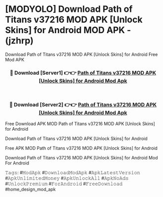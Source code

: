 # [MODYOLO] Download Path of Titans v37216 MOD APK [Unlock Skins] for Android MOD APK - (jzhrp)
Download Path of Titans v37216 MOD APK [Unlock Skins] for Android Free Mod APK

<div align="center">
<h3>🔴 Download [Server1] 👉👉 <a href="https://apk-comot.site?title=Path_of_Titans_v37216_MOD_APK_[Unlock_Skins]_for_Android">Path of Titans v37216 MOD APK [Unlock Skins] for Android Mod Apk</a></h3><br>

<h3>🔴 Download [Server2] 👉👉 <a href="https://apk-comot.site?title=Path_of_Titans_v37216_MOD_APK_[Unlock_Skins]_for_Android">Path of Titans v37216 MOD APK [Unlock Skins] for Android Mod Apk</a></h3>
</div>


Free Download APK MOD Path of Titans v37216 MOD APK [Unlock Skins] for Android

Download Path of Titans v37216 MOD APK [Unlock Skins] for Android 

Free APK MOD Path of Titans v37216 MOD APK [Unlock Skins] for Android 

Download Path of Titans v37216 MOD APK [Unlock Skins] for Android Mod For Android

𝚃𝚊𝚐𝚜: #𝙼𝚘𝚍𝙰𝚙𝚔 #𝙳𝚘𝚠𝚗𝚕𝚘𝚊𝚍𝙼𝚘𝚍𝙰𝚙𝚔 #𝙰𝚙𝚔𝙻𝚊𝚝𝚎𝚜𝚝𝚅𝚎𝚛𝚜𝚒𝚘𝚗 #𝙰𝚙𝚔𝚄𝚗𝚕𝚒𝚖𝚒𝚝𝚎𝚍𝙼𝚘𝚗𝚎𝚢 #𝙰𝚙𝚔𝚄𝚗𝚕𝚘𝚌𝚔𝙰𝚕𝚕 #𝙰𝚙𝚔𝙽𝚘𝙰𝚍𝚜 #𝚄𝚗𝚕𝚘𝚌𝚔𝙿𝚛𝚎𝚖𝚒𝚞𝚖 #𝙵𝚘𝚛𝙰𝚗𝚍𝚛𝚘𝚒𝚍 #𝙵𝚛𝚎𝚎𝙳𝚘𝚠𝚗𝚕𝚘𝚊𝚍 #home_design_mod_apk
